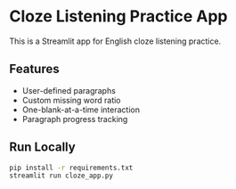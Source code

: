 # Cloze Listening Practice App

This is a Streamlit app for English cloze listening practice.

## Features
- User-defined paragraphs
- Custom missing word ratio
- One-blank-at-a-time interaction
- Paragraph progress tracking

## Run Locally

```bash
pip install -r requirements.txt
streamlit run cloze_app.py
```
